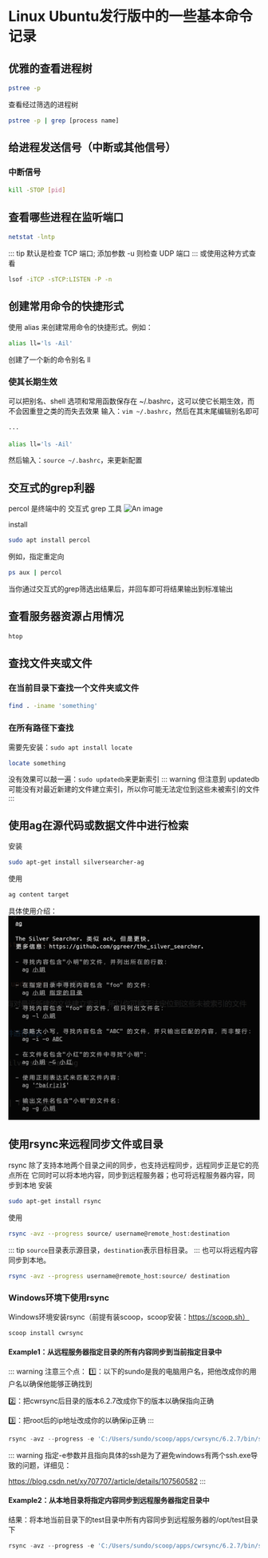 # Linux Ubuntu发行版中的一些基本命令记录

## 优雅的查看进程树
```bash
pstree -p
```
查看经过筛选的进程树
```bash
pstree -p | grep [process name]
```

## 给进程发送信号（中断或其他信号）
### 中断信号
```bash
kill -STOP [pid]
```

## 查看哪些进程在监听端口
```bash
netstat -lntp
```
::: tip
默认是检查 TCP 端口; 添加参数 -u 则检查 UDP 端口
:::
或使用这种方式查看
```bash
lsof -iTCP -sTCP:LISTEN -P -n
```

## 创建常用命令的快捷形式
使用 alias 来创建常用命令的快捷形式。例如： 
```bash
alias ll='ls -Ail'
```
创建了一个新的命令别名 ll

### 使其长期生效
可以把别名、shell 选项和常用函数保存在 ~/.bashrc，这可以使它长期生效，而不会因重登之类的而失去效果
输入：`vim ~/.bashrc`，然后在其末尾编辑别名即可
```bash
...

alias ll='ls -Ail'
```
然后输入：`source ~/.bashrc`，来更新配置

## 交互式的grep利器
percol 是终端中的 交互式 grep 工具
![An image](https://camo.githubusercontent.com/54e241bdce3f31ac70c7fde27137c2d2a67820fe3db70c799d142336e8b4528d/687474703a2f2f6d6f6f7a2e6769746875622e696f2f706572636f6c2f706572636f6c5f6f766572766965772e676966)

install
```bash
sudo apt install percol
```
例如，指定重定向
```bash
ps aux | percol
```
当你通过交互式的grep筛选出结果后，并回车即可将结果输出到标准输出

## 查看服务器资源占用情况
```bash
htop
```

## 查找文件夹或文件
### 在当前目录下查找一个文件夹或文件
```bash
find . -iname 'something'
```
### 在所有路径下查找
需要先安装：`sudo apt install locate`
```bash
locate something
```
没有效果可以敲一遍：`sudo updatedb`来更新索引
::: warning
但注意到 updatedb 可能没有对最近新建的文件建立索引，所以你可能无法定位到这些未被索引的文件
:::

## 使用ag在源代码或数据文件中进行检索
安装
```bash
sudo apt-get install silversearcher-ag
```
使用
```bash
ag content target
```
具体使用介绍：
![An image](../../imgs/ubuntu-command01.png)

## 使用rsync来远程同步文件或目录
rsync 除了支持本地两个目录之间的同步，也支持远程同步，远程同步正是它的亮点所在
它同时可以将本地内容，同步到远程服务器；也可将远程服务器内容，同步到本地
安装
```bash
sudo apt-get install rsync
```
使用
```bash
rsync -avz --progress source/ username@remote_host:destination
```
::: tip
`source`目录表示源目录，`destination`表示目标目录。
:::
也可以将远程内容同步到本地。
```bash
rsync -avz --progress username@remote_host:source/ destination
```

### Windows环境下使用rsync
Windows环境安装rsync（前提有装scoop，scoop安装：https://scoop.sh）
```powershell
scoop install cwrsync
```
#### Example1：从远程服务器指定目录的所有内容同步到当前指定目录中
::: warning
注意三个点：
1️⃣：以下的sundo是我的电脑用户名，把他改成你的用户名以确保他能够正确找到

2️⃣：把cwrsync后目录的版本6.2.7改成你下的版本以确保指向正确

3️⃣：把root后的ip地址改成你的以确保ip正确
:::
```powershell
rsync -avz --progress -e 'C:/Users/sundo/scoop/apps/cwrsync/6.2.7/bin/ssh -p 22' root@xxx.xxx.xxx.xxx:/opt/web/website ./website
```
::: warning
指定-e参数并且指向具体的ssh是为了避免windows有两个ssh.exe导致的问题，详细见：

https://blog.csdn.net/xy707707/article/details/107560582
:::

#### Example2：从本地目录将指定内容同步到远程服务器指定目录中
结果：将本地当前目录下的test目录中所有内容同步到远程服务器的/opt/test目录下
```powershell
rsync -avz --progress -e 'C:/Users/sundo/scoop/apps/cwrsync/6.2.7/bin/ssh -p 22' ./test/ root@XXX.XXX.XXX.XXX:/opt/test
```
